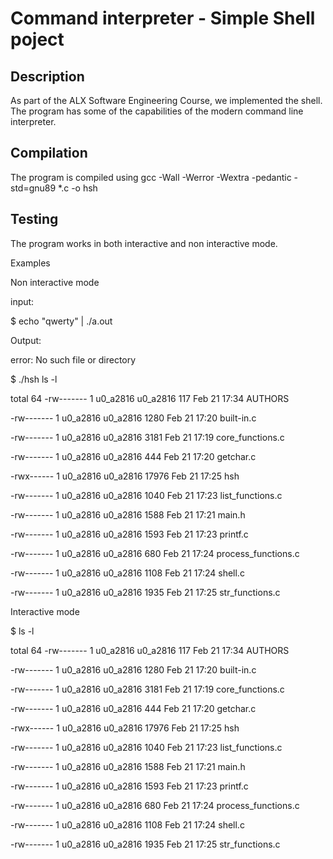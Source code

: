 <h1> Command interpreter - Simple Shell poject</h1></p>

## Description

As part of the ALX Software Engineering Course, we implemented the shell.
The program has some of the capabilities of the modern command line interpreter.

## Compilation

The program is compiled using
gcc -Wall -Werror -Wextra -pedantic -std=gnu89 *.c -o hsh

## Testing
The program works in both interactive and non interactive mode.

Examples

Non interactive mode

input:

$ echo "qwerty" | ./a.out

Output:

error: No such file or directory

$ ./hsh ls -l

total 64
-rw------- 1 u0_a2816 u0_a2816   117 Feb 21 17:34 AUTHORS

-rw------- 1 u0_a2816 u0_a2816  1280 Feb 21 17:20 built-in.c

-rw------- 1 u0_a2816 u0_a2816  3181 Feb 21 17:19 core_functions.c

  -rw------- 1 u0_a2816 u0_a2816   444 Feb 21 17:20 getchar.c

  -rwx------ 1 u0_a2816 u0_a2816 17976 Feb 21 17:25 hsh

  -rw------- 1 u0_a2816 u0_a2816  1040 Feb 21 17:23 list_functions.c

  -rw------- 1 u0_a2816 u0_a2816  1588 Feb 21 17:21 main.h

  -rw------- 1 u0_a2816 u0_a2816  1593 Feb 21 17:23 printf.c

  -rw------- 1 u0_a2816 u0_a2816   680 Feb 21 17:24 process_functions.c

  -rw------- 1 u0_a2816 u0_a2816  1108 Feb 21 17:24 shell.c

  -rw------- 1 u0_a2816 u0_a2816  1935 Feb 21 17:25 str_functions.c


Interactive mode

$ ls -l

total 64
-rw------- 1 u0_a2816 u0_a2816   117 Feb 21 17:34 AUTHORS

-rw------- 1 u0_a2816 u0_a2816  1280 Feb 21 17:20 built-in.c

-rw------- 1 u0_a2816 u0_a2816  3181 Feb 21 17:19 core_functions.c

-rw------- 1 u0_a2816 u0_a2816   444 Feb 21 17:20 getchar.c

-rwx------ 1 u0_a2816 u0_a2816 17976 Feb 21 17:25 hsh

-rw------- 1 u0_a2816 u0_a2816  1040 Feb 21 17:23 list_functions.c

-rw------- 1 u0_a2816 u0_a2816  1588 Feb 21 17:21 main.h

-rw------- 1 u0_a2816 u0_a2816  1593 Feb 21 17:23 printf.c

-rw------- 1 u0_a2816 u0_a2816   680 Feb 21 17:24 process_functions.c

-rw------- 1 u0_a2816 u0_a2816  1108 Feb 21 17:24 shell.c

-rw------- 1 u0_a2816 u0_a2816  1935 Feb 21 17:25 str_functions.c
